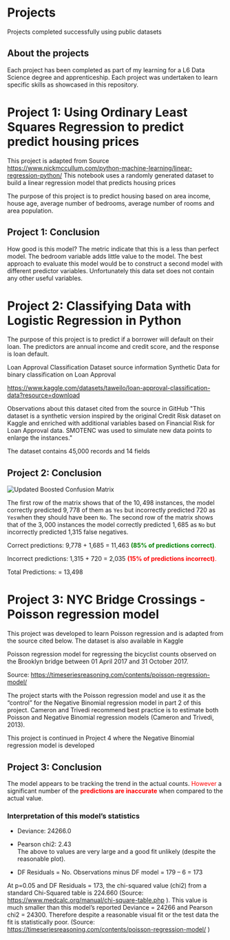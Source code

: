 # Projects
Projects completed successfully using public datasets 

## About the projects
Each project has been completed as part of my learning for a L6 Data Science degree and apprenticeship. Each project was undertaken to learn specific skills as showcased in this repository. 

# Project 1: Using Ordinary Least Squares Regression to predict predict housing prices

This project is adapted from Source https://www.nickmccullum.com/python-machine-learning/linear-regression-python/
This notebook uses a randomly generated dataset to build a linear regression model that predicts housing prices

The purpose of this project is to predict housing based on area income, house age, average number of bedrooms, average number of rooms and area population.

## Project 1: Conclusion
How good is this model? The metric indicate that this is a less than perfect model. The bedroom variable adds little value to the model. The best approach to evaluate this model would be to construct a second model with different predictor variables. Unfortunately this data set does not contain any other useful variables.

# Project 2: Classifying Data with Logistic Regression in Python

The purpose of this project is to predict if a borrower will default on their loan. The predictors are annual income and credit score, and the response is loan default.

Loan Approval Classification Dataset source information Synthetic Data for binary classification on Loan Approval

https://www.kaggle.com/datasets/taweilo/loan-approval-classification-data?resource=download

Observations about this dataset cited from the source in GitHub "This dataset is a synthetic version inspired by the original Credit Risk dataset on Kaggle and enriched with additional variables based on Financial Risk for Loan Approval data. SMOTENC was used to simulate new data points to enlarge the instances."

The dataset contains 45,000 records and 14 fields

## Project 2: Conclusion

![Updated Boosted Confusion Matrix](https://github.com/user-attachments/assets/ec6fe5bb-b066-4b39-8d91-869db4bdbe29)

The first row of the matrix shows that of the $10,498$ instances, the model correctly predicted $9,778$ of them as `Yes` but incorrectly predicted $720$ as `Yes`when they should have been `No`. The second row of the matrix shows that of the $3,000$ instances the model correctly predicted $1,685$ as `No` but incorrectly predicted 1,315 false negatives.  

Correct predictions: 9,778 + 1,685 = 11,463 <span style="color:green">**(85% of predictions correct)**.</span>  

Incorrect predictions: 1,315 + 720 =  2,035 <span style="color:red">**(15% of predictions incorrect)**.</span>  

Total Predictions:                 = 13,498

# Project 3:  NYC Bridge Crossings - Poisson regression model

This project was developed to learn Poisson regression and is adapted from the source cited below. The dataset is also available in Kaggle

Poisson regression model for regressing the bicyclist counts observed on the Brooklyn bridge between 01 April 2017 and 31 October 2017.

Source: https://timeseriesreasoning.com/contents/poisson-regression-model/

The project starts with the Poisson regression model and use it as the “control” for the Negative Binomial regression model in part 2 of this project. Cameron and Trivedi recommend best practice is to estimate both Poisson and Negative Binomial regression models (Cameron and Trivedi, 2013).

This project is continued in Project 4 where the Negative Binomial regression model is developed

## Project 3: Conclusion
The model appears to be tracking the trend in the actual counts. 
<span style="color:red">However</span> a significant number of the <span style="color:red">**predictions are inaccurate**</span> when compared to the actual value.

###  Interpretation of this model’s statistics 
* Deviance: 	24266.0
* Pearson chi2:	2.43  
The above to values are very large and a good fit unlikely (despite the reasonable plot).  

* DF Residuals 	= No. Observations minus DF model
                		= 179 – 6 = 173	

At p=0.05 and DF Residuals = 173, the chi-squared value (chi2) from a standard Chi-Squared table is 224.660
 (Source: https://www.medcalc.org/manual/chi-square-table.php ). 
This value is much smaller than this model’s reported Deviance = 24266 and Pearson chi2 = 24300. Therefore despite a reasonable visual fit or the test data the fit is statistically poor. (Source: https://timeseriesreasoning.com/contents/poisson-regression-model/ )
